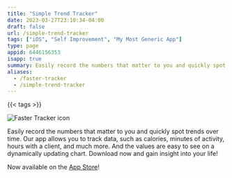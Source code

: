 ```yaml
---
title: "Simple Trend Tracker"
date: 2023-03-27T23:10:34-04:00
draft: false
url: /simple-trend-tracker
tags: ["iOS", "Self Improvement", "My Most Generic App"]
type: page
appid: 6446156353
isapp: true
summary: Easily record the numbers that matter to you and quickly spot trends over time. Our app allows you to track data, such as calories, minutes of activity, hours with a client, and much more. And the values are easy to see on a dynamically updating chart…
aliases:
  - /faster-tracker
  - /simple-trend-tracker
---
```


{{< tags >}}

![Faster Tracker icon](/images/faster-tracker-icon.png)

Easily record the numbers that matter to you and quickly spot trends over time. Our app allows you to track data, such as calories, minutes of activity, hours with a client, and much more. And the values are easy to see on a dynamically updating chart. Download now and gain insight into your life!

Now available on the [App Store](https://apps.apple.com/us/app/simple-trend-tracker/id6446156353)!
